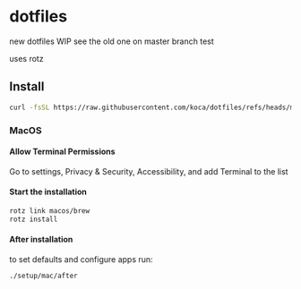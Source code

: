 # dotfiles

new dotfiles WIP
see the old one on master branch
test

uses rotz

## Install

```sh
curl -fsSL https://raw.githubusercontent.com/koca/dotfiles/refs/heads/main/setup/bootstrap | sh
```

### MacOS

#### Allow Terminal Permissions

Go to settings, Privacy & Security, Accessibility, and add Terminal to the list

#### Start the installation

```sh
rotz link macos/brew
rotz install
```

#### After installation

to set defaults and configure apps run:

```sh
./setup/mac/after
```
